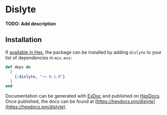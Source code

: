 # Dislyte

**TODO: Add description**

## Installation

If [available in Hex](https://hex.pm/docs/publish), the package can be installed
by adding `dislyte` to your list of dependencies in `mix.exs`:

```elixir
def deps do
  [
    {:dislyte, "~> 0.1.0"}
  ]
end
```

Documentation can be generated with [ExDoc](https://github.com/elixir-lang/ex_doc)
and published on [HexDocs](https://hexdocs.pm). Once published, the docs can
be found at [https://hexdocs.pm/dislyte](https://hexdocs.pm/dislyte).

